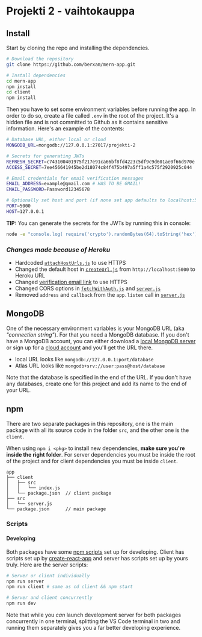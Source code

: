 # Projekti 2 - vaihtokauppa



## Install

Start by cloning the repo and installing the dependencies.

```sh
# Download the repository
git clone https://github.com/berxam/mern-app.git

# Install dependencies
cd mern-app
npm install
cd client
npm install
```

Then you have to set some environment variables before running the app. In order to do so, create a file called ```.env``` in the root of the project. It's a hidden file and is not committed to Github as it contains sensitive information. Here's an example of the contents:
```sh
# Database URL, either local or cloud
MONGODB_URL=mongodb://127.0.0.1:27017/projekti-2

# Secrets for generating JWTs
REFRESH_SECRET=c743100401975f217e91ca66bf8fd4223c5df9c9d601ae0f66d970e
ACCESS_SECRET=7ee456641945be2d18074c84f475b497a5ff1a4c575f2920925c044

# Email credentials for email verification messages
EMAIL_ADDRESS=example@gmail.com # HAS TO BE GMAIL!
EMAIL_PASSWORD=Password12345678

# Optionally set host and port (if none set app defaults to localhost:5000)
PORT=5000
HOST=127.0.0.1
```

**TIP:** You can generate the secrets for the JWTs by running this in console:
```sh
node -e "console.log( require('crypto').randomBytes(64).toString('hex') )"
```

### *Changes made because of Heroku*

- Hardcoded [```attachHostUrls.js```](./src/middleware/attachHostUrls.js) to use HTTPS
- Changed the default host in [```createUrl.js```](./client/src/helpers/createUrl.js) from ```http://localhost:5000``` to Heroku URL
- Changed [verification email link](./src/models/UserModel.js#L55) to use HTTPS
- Changed CORS options in [```fetchWithAuth.js```](./client/src/helpers/fetchWithAuth.js) and [```server.js```](./src/server.js#L20)
- Removed ```address``` and ```callback``` from the ```app.listen``` call in [```server.js```](./src/server.js#L32)

## MongoDB

One of the necessary environment variables is your MongoDB URL (aka *"connection string"*). For that you need a MongoDB database. If you don't have a MongoDB account, you can either download a [local MongoDB server](https://www.mongodb.com/download-center/community) or sign up for a [cloud account](https://www.mongodb.com/cloud/atlas/register) and you'll get the URL there.

- local URL looks like ```mongodb://127.0.0.1:port/database```
- Atlas URL looks like ```mongodb+srv://user:pass@host/database```

Note that the database is specified in the end of the URL. If you don't have any databases, create one for this project and add its name to the end of your URL.



## npm

There are two separate packages in this repository, one is the main package with all its source code in the folder ```src```, and the other one is the ```client```.

When using ```npm i <pkg>``` to install new dependencies, **make sure you're inside the right folder**. For server dependencies you must be inside the root of the project and for client dependencies you must be inside ```client```.

```
app
├── client
│   ├── src
│   │   └── index.js
│   └── package.json  // client package
├── src
│   └── server.js
└── package.json      // main package
```

### Scripts

#### Developing
Both packages have some [npm scripts](https://docs.npmjs.com/misc/scripts) set up for developing. Client has scripts set up by [create-react-app](https://create-react-app.dev/docs/available-scripts) and server has scripts set up by yours truly. Here are the server scripts:
```sh
# Server or client individually
npm run server
npm run client # same as cd client && npm start

# Server and client concurrently
npm run dev
```
Note that while you *can* launch development server for both packages concurrently in one terminal, splitting the VS Code terminal in two and running them separately gives you a far better developing experience.
